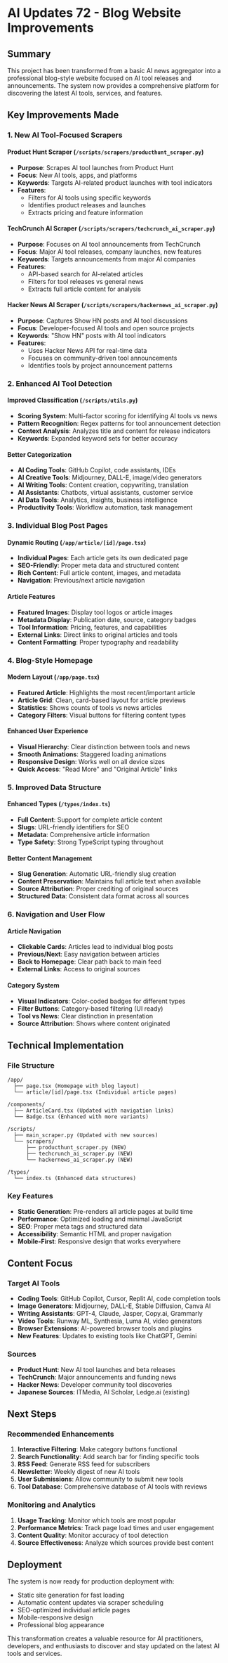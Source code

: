 # AI Updates 72 - Blog Website Improvements

## Summary

This project has been transformed from a basic AI news aggregator into a professional blog-style website focused on AI tool releases and announcements. The system now provides a comprehensive platform for discovering the latest AI tools, services, and features.

## Key Improvements Made

### 1. New AI Tool-Focused Scrapers

#### Product Hunt Scraper (`/scripts/scrapers/producthunt_scraper.py`)
- **Purpose**: Scrapes AI tool launches from Product Hunt
- **Focus**: New AI tools, apps, and platforms
- **Keywords**: Targets AI-related product launches with tool indicators
- **Features**: 
  - Filters for AI tools using specific keywords
  - Identifies product releases and launches
  - Extracts pricing and feature information

#### TechCrunch AI Scraper (`/scripts/scrapers/techcrunch_ai_scraper.py`)
- **Purpose**: Focuses on AI tool announcements from TechCrunch
- **Focus**: Major AI tool releases, company launches, new features
- **Keywords**: Targets announcements from major AI companies
- **Features**:
  - API-based search for AI-related articles
  - Filters for tool releases vs general news
  - Extracts full article content for analysis

#### Hacker News AI Scraper (`/scripts/scrapers/hackernews_ai_scraper.py`)
- **Purpose**: Captures Show HN posts and AI tool discussions
- **Focus**: Developer-focused AI tools and open source projects
- **Keywords**: "Show HN" posts with AI tool indicators
- **Features**:
  - Uses Hacker News API for real-time data
  - Focuses on community-driven tool announcements
  - Identifies tools by project announcement patterns

### 2. Enhanced AI Tool Detection

#### Improved Classification (`/scripts/utils.py`)
- **Scoring System**: Multi-factor scoring for identifying AI tools vs news
- **Pattern Recognition**: Regex patterns for tool announcement detection
- **Context Analysis**: Analyzes title and content for release indicators
- **Keywords**: Expanded keyword sets for better accuracy

#### Better Categorization
- **AI Coding Tools**: GitHub Copilot, code assistants, IDEs
- **AI Creative Tools**: Midjourney, DALL-E, image/video generators
- **AI Writing Tools**: Content creation, copywriting, translation
- **AI Assistants**: Chatbots, virtual assistants, customer service
- **AI Data Tools**: Analytics, insights, business intelligence
- **Productivity Tools**: Workflow automation, task management

### 3. Individual Blog Post Pages

#### Dynamic Routing (`/app/article/[id]/page.tsx`)
- **Individual Pages**: Each article gets its own dedicated page
- **SEO-Friendly**: Proper meta data and structured content
- **Rich Content**: Full article content, images, and metadata
- **Navigation**: Previous/next article navigation

#### Article Features
- **Featured Images**: Display tool logos or article images
- **Metadata Display**: Publication date, source, category badges
- **Tool Information**: Pricing, features, and capabilities
- **External Links**: Direct links to original articles and tools
- **Content Formatting**: Proper typography and readability

### 4. Blog-Style Homepage

#### Modern Layout (`/app/page.tsx`)
- **Featured Article**: Highlights the most recent/important article
- **Article Grid**: Clean, card-based layout for article previews
- **Statistics**: Shows counts of tools vs news articles
- **Category Filters**: Visual buttons for filtering content types

#### Enhanced User Experience
- **Visual Hierarchy**: Clear distinction between tools and news
- **Smooth Animations**: Staggered loading animations
- **Responsive Design**: Works well on all device sizes
- **Quick Access**: "Read More" and "Original Article" links

### 5. Improved Data Structure

#### Enhanced Types (`/types/index.ts`)
- **Full Content**: Support for complete article content
- **Slugs**: URL-friendly identifiers for SEO
- **Metadata**: Comprehensive article information
- **Type Safety**: Strong TypeScript typing throughout

#### Better Content Management
- **Slug Generation**: Automatic URL-friendly slug creation
- **Content Preservation**: Maintains full article text when available
- **Source Attribution**: Proper crediting of original sources
- **Structured Data**: Consistent data format across all sources

### 6. Navigation and User Flow

#### Article Navigation
- **Clickable Cards**: Articles lead to individual blog posts
- **Previous/Next**: Easy navigation between articles
- **Back to Homepage**: Clear path back to main feed
- **External Links**: Access to original sources

#### Category System
- **Visual Indicators**: Color-coded badges for different types
- **Filter Buttons**: Category-based filtering (UI ready)
- **Tool vs News**: Clear distinction in presentation
- **Source Attribution**: Shows where content originated

## Technical Implementation

### File Structure
```
/app/
  ├── page.tsx (Homepage with blog layout)
  └── article/[id]/page.tsx (Individual article pages)

/components/
  ├── ArticleCard.tsx (Updated with navigation links)
  └── Badge.tsx (Enhanced with more variants)

/scripts/
  ├── main_scraper.py (Updated with new sources)
  └── scrapers/
      ├── producthunt_scraper.py (NEW)
      ├── techcrunch_ai_scraper.py (NEW)
      └── hackernews_ai_scraper.py (NEW)

/types/
  └── index.ts (Enhanced data structures)
```

### Key Features
- **Static Generation**: Pre-renders all article pages at build time
- **Performance**: Optimized loading and minimal JavaScript
- **SEO**: Proper meta tags and structured data
- **Accessibility**: Semantic HTML and proper navigation
- **Mobile-First**: Responsive design that works everywhere

## Content Focus

### Target AI Tools
- **Coding Tools**: GitHub Copilot, Cursor, Replit AI, code completion tools
- **Image Generators**: Midjourney, DALL-E, Stable Diffusion, Canva AI
- **Writing Assistants**: GPT-4, Claude, Jasper, Copy.ai, Grammarly
- **Video Tools**: Runway ML, Synthesia, Luma AI, video generators
- **Browser Extensions**: AI-powered browser tools and plugins
- **New Features**: Updates to existing tools like ChatGPT, Gemini

### Sources
- **Product Hunt**: New AI tool launches and beta releases
- **TechCrunch**: Major announcements and funding news
- **Hacker News**: Developer community tool discoveries
- **Japanese Sources**: ITMedia, AI Scholar, Ledge.ai (existing)

## Next Steps

### Recommended Enhancements
1. **Interactive Filtering**: Make category buttons functional
2. **Search Functionality**: Add search bar for finding specific tools
3. **RSS Feed**: Generate RSS feed for subscribers
4. **Newsletter**: Weekly digest of new AI tools
5. **User Submissions**: Allow community to submit new tools
6. **Tool Database**: Comprehensive database of AI tools with reviews

### Monitoring and Analytics
1. **Usage Tracking**: Monitor which tools are most popular
2. **Performance Metrics**: Track page load times and user engagement
3. **Content Quality**: Monitor accuracy of tool detection
4. **Source Effectiveness**: Analyze which sources provide best content

## Deployment

The system is now ready for production deployment with:
- Static site generation for fast loading
- Automatic content updates via scraper scheduling
- SEO-optimized individual article pages
- Mobile-responsive design
- Professional blog appearance

This transformation creates a valuable resource for AI practitioners, developers, and enthusiasts to discover and stay updated on the latest AI tools and services.